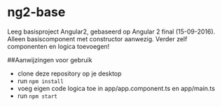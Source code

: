 # ng2-base
Leeg basisproject Angular2, gebaseerd op Angular 2 final (15-09-2016).
Alleen basiscomponent met constructor aanwezig. Verder zelf componenten en logica toevoegen!

##Aanwijzingen voor gebruik
- clone deze repository op je desktop
- run `npm install`
- voeg eigen code logica toe in app/app.component.ts en app/main.ts
- run `npm start`
